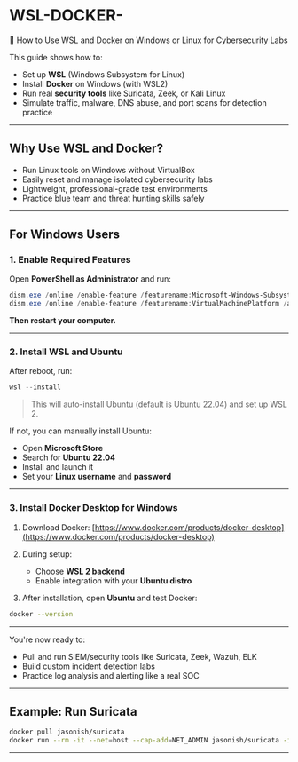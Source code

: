 # WSL-DOCKER-
🐧 How to Use WSL and Docker on Windows or Linux for Cybersecurity Labs

This guide shows how to:

* Set up **WSL** (Windows Subsystem for Linux)
* Install **Docker** on Windows (with WSL2)
* Run real **security tools** like Suricata, Zeek, or Kali Linux
* Simulate traffic, malware, DNS abuse, and port scans for detection practice

---

## Why Use WSL and Docker?

* Run Linux tools on Windows without VirtualBox
* Easily reset and manage isolated cybersecurity labs
* Lightweight, professional-grade test environments
* Practice blue team and threat hunting skills safely

---

## For Windows Users

### 1. Enable Required Features

Open **PowerShell as Administrator** and run:

```powershell
dism.exe /online /enable-feature /featurename:Microsoft-Windows-Subsystem-Linux /all /norestart
dism.exe /online /enable-feature /featurename:VirtualMachinePlatform /all /norestart
```

**Then restart your computer.**

---

### 2. Install WSL and Ubuntu

After reboot, run:

```powershell
wsl --install
```

> This will auto-install Ubuntu (default is Ubuntu 22.04) and set up WSL 2.

If not, you can manually install Ubuntu:

* Open **Microsoft Store**
* Search for **Ubuntu 22.04**
* Install and launch it
* Set your **Linux username** and **password**

---

### 3. Install Docker Desktop for Windows

1. Download Docker: [https://www.docker.com/products/docker-desktop](https://www.docker.com/products/docker-desktop)
2. During setup:

   * Choose **WSL 2 backend**
   * Enable integration with your **Ubuntu distro**
3. After installation, open **Ubuntu** and test Docker:

```bash
docker --version
```

---

You're now ready to:

* Pull and run SIEM/security tools like Suricata, Zeek, Wazuh, ELK
* Build custom incident detection labs
* Practice log analysis and alerting like a real SOC

---

## Example: Run Suricata

```bash
docker pull jasonish/suricata
docker run --rm -it --net=host --cap-add=NET_ADMIN jasonish/suricata -i eth0
```

---

